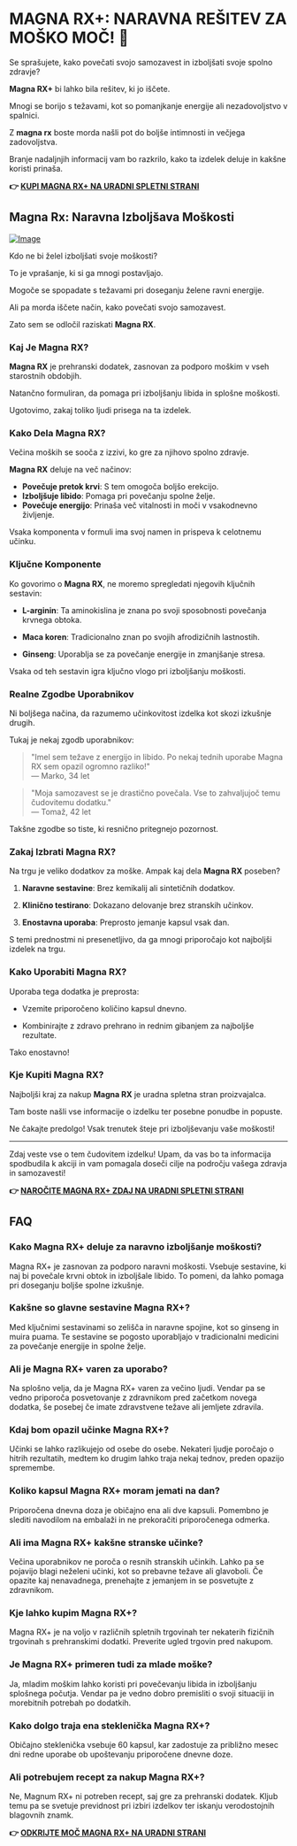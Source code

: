 # MAGNA RX+: NARAVNA REŠITEV ZA MOŠKO MOČ! 💪

Se sprašujete, kako povečati svojo samozavest in izboljšati svoje spolno zdravje? 

**Magna RX+** bi lahko bila rešitev, ki jo iščete. 

Mnogi se borijo s težavami, kot so pomanjkanje energije ali nezadovoljstvo v spalnici. 

Z **magna rx** boste morda našli pot do boljše intimnosti in večjega zadovoljstva. 

Branje nadaljnjih informacij vam bo razkrilo, kako ta izdelek deluje in kakšne koristi prinaša.



**👉 [KUPI MAGNA RX+ NA URADNI SPLETNI STRANI](https://gchaffi.com/RNAjvUDR)**

## Magna Rx: Naravna Izboljšava Moškosti

[![Image](https://www2.sellhealth.com/2/magnarx_icon_140x200.jpg)](https://gchaffi.com/RNAjvUDR)

Kdo ne bi želel izboljšati svoje moškosti? 

To je vprašanje, ki si ga mnogi postavljajo. 

Mogoče se spopadate s težavami pri doseganju želene ravni energije. 

Ali pa morda iščete način, kako povečati svojo samozavest. 

Zato sem se odločil raziskati **Magna RX**.

### Kaj Je Magna RX?

**Magna RX** je prehranski dodatek, zasnovan za podporo moškim v vseh starostnih obdobjih. 

Natančno formuliran, da pomaga pri izboljšanju libida in splošne moškosti. 

Ugotovimo, zakaj toliko ljudi prisega na ta izdelek.

### Kako Dela Magna RX?

Večina moških se sooča z izzivi, ko gre za njihovo spolno zdravje. 

**Magna RX** deluje na več načinov:

- **Povečuje pretok krvi**: S tem omogoča boljšo erekcijo.
- **Izboljšuje libido**: Pomaga pri povečanju spolne želje.
- **Povečuje energijo**: Prinaša več vitalnosti in moči v vsakodnevno življenje.

Vsaka komponenta v formuli ima svoj namen in prispeva k celotnemu učinku.

### Ključne Komponente

Ko govorimo o **Magna RX**, ne moremo spregledati njegovih ključnih sestavin:

- **L-arginin**: Ta aminokislina je znana po svoji sposobnosti povečanja krvnega obtoka.
  
- **Maca koren**: Tradicionalno znan po svojih afrodizičnih lastnostih.

- **Ginseng**: Uporablja se za povečanje energije in zmanjšanje stresa.

Vsaka od teh sestavin igra ključno vlogo pri izboljšanju moškosti.

### Realne Zgodbe Uporabnikov

Ni boljšega načina, da razumemo učinkovitost izdelka kot skozi izkušnje drugih. 

Tukaj je nekaj zgodb uporabnikov:

> "Imel sem težave z energijo in libido. Po nekaj tednih uporabe Magna RX sem opazil ogromno razliko!"  
> — Marko, 34 let

> "Moja samozavest se je drastično povečala. Vse to zahvaljujoč temu čudovitemu dodatku."  
> — Tomaž, 42 let

Takšne zgodbe so tiste, ki resnično pritegnejo pozornost.

### Zakaj Izbrati Magna RX?

Na trgu je veliko dodatkov za moške. Ampak kaj dela **Magna RX** poseben?

1. **Naravne sestavine**: Brez kemikalij ali sintetičnih dodatkov.
   
2. **Klinično testirano**: Dokazano delovanje brez stranskih učinkov.
   
3. **Enostavna uporaba**: Preprosto jemanje kapsul vsak dan.

S temi prednostmi ni presenetljivo, da ga mnogi priporočajo kot najboljši izdelek na trgu.

### Kako Uporabiti Magna RX?

Uporaba tega dodatka je preprosta:

- Vzemite priporočeno količino kapsul dnevno.
  
- Kombinirajte z zdravo prehrano in rednim gibanjem za najboljše rezultate.

Tako enostavno!

### Kje Kupiti Magna RX?

Najboljši kraj za nakup **Magna RX** je uradna spletna stran proizvajalca. 

Tam boste našli vse informacije o izdelku ter posebne ponudbe in popuste.

Ne čakajte predolgo! Vsak trenutek šteje pri izboljševanju vaše moškosti!

---

Zdaj veste vse o tem čudovitem izdelku! Upam, da vas bo ta informacija spodbudila k akciji in vam pomagala doseči cilje na področju vašega zdravja in samozavesti!



**👉 [NAROČITE MAGNA RX+ ZDAJ NA URADNI SPLETNI STRANI](https://gchaffi.com/RNAjvUDR)**

## FAQ

### Kako Magna RX+ deluje za naravno izboljšanje moškosti?
Magna RX+ je zasnovan za podporo naravni moškosti. Vsebuje sestavine, ki naj bi povečale krvni obtok in izboljšale libido. To pomeni, da lahko pomaga pri doseganju boljše spolne izkušnje.

### Kakšne so glavne sestavine Magna RX+?
Med ključnimi sestavinami so zelišča in naravne spojine, kot so ginseng in muira puama. Te sestavine se pogosto uporabljajo v tradicionalni medicini za povečanje energije in spolne želje.

### Ali je Magna RX+ varen za uporabo?
Na splošno velja, da je Magna RX+ varen za večino ljudi. Vendar pa se vedno priporoča posvetovanje z zdravnikom pred začetkom novega dodatka, še posebej če imate zdravstvene težave ali jemljete zdravila.

### Kdaj bom opazil učinke Magna RX+?
Učinki se lahko razlikujejo od osebe do osebe. Nekateri ljudje poročajo o hitrih rezultatih, medtem ko drugim lahko traja nekaj tednov, preden opazijo spremembe.

### Koliko kapsul Magna RX+ moram jemati na dan?
Priporočena dnevna doza je običajno ena ali dve kapsuli. Pomembno je slediti navodilom na embalaži in ne prekoračiti priporočenega odmerka.

### Ali ima Magna RX+ kakšne stranske učinke?
Večina uporabnikov ne poroča o resnih stranskih učinkih. Lahko pa se pojavijo blagi neželeni učinki, kot so prebavne težave ali glavoboli. Če opazite kaj nenavadnega, prenehajte z jemanjem in se posvetujte z zdravnikom.

### Kje lahko kupim Magna RX+?
Magna RX+ je na voljo v različnih spletnih trgovinah ter nekaterih fizičnih trgovinah s prehranskimi dodatki. Preverite ugled trgovin pred nakupom.

### Je Magna RX+ primeren tudi za mlade moške?
Ja, mladim moškim lahko koristi pri povečevanju libida in izboljšanju splošnega počutja. Vendar pa je vedno dobro premisliti o svoji situaciji in morebitnih potrebah po dodatkih.

### Kako dolgo traja ena steklenička Magna RX+?
Običajno steklenička vsebuje 60 kapsul, kar zadostuje za približno mesec dni redne uporabe ob upoštevanju priporočene dnevne doze.

### Ali potrebujem recept za nakup Magna RX+?
Ne, Magnum RX+ ni potreben recept, saj gre za prehranski dodatek. Kljub temu pa se svetuje previdnost pri izbiri izdelkov ter iskanju verodostojnih blagovnih znamk.



**👉 [ODKRIJTE MOČ MAGNA RX+ NA URADNI STRANI](https://gchaffi.com/RNAjvUDR)**